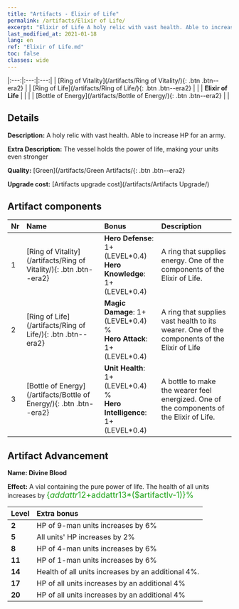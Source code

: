 ```yaml
---
title: "Artifacts - Elixir of Life"
permalink: /artifacts/Elixir of Life/
excerpt: "Elixir of Life A holy relic with vast health. Able to increase HP for an army."
last_modified_at: 2021-01-18
lang: en
ref: "Elixir of Life.md"
toc: false
classes: wide
---
```


  |:---:|:---:|:---:| 
  | [Ring of Vitality](/artifacts/Ring of Vitality/){: .btn .btn--era2} |   | [Ring of Life](/artifacts/Ring of Life/){: .btn .btn--era2} | 
  |   | **Elixir of Life** |  | 
  |   | [Bottle of Energy](/artifacts/Bottle of Energy/){: .btn .btn--era2} |   | 


## Details

 **Description:** A holy relic with vast health. Able to increase HP for an army.

 **Extra Description:** The vessel holds the power of life, making your units even stronger

 **Quality:** [Green](/artifacts/Green Artifacts/{: .btn .btn--era2}

 **Upgrade cost:** [Artifacts upgrade cost](/artifacts/Artifacts Upgrade/)



## Artifact components

  | Nr |    Name    |   Bonus | Description | 
  |:---|:-----------|:--------|:------------| 
  | 1 | [Ring of Vitality](/artifacts/Ring of Vitality/){: .btn .btn--era2} | **Hero Defense**: 1+(LEVEL\*0.4)<br/>**Hero Knowledge**: 1+(LEVEL\*0.4) | A ring that supplies energy. One of the components of the Elixir of Life. | 
  | 2 | [Ring of Life](/artifacts/Ring of Life/){: .btn .btn--era2} | **Magic Damage**: 1+(LEVEL\*0.4) %<br/>**Hero Attack**: 1+(LEVEL\*0.4) | A ring that supplies vast health to its wearer. One of the components of the Elixir of Life | 
  | 3 | [Bottle of Energy](/artifacts/Bottle of Energy/){: .btn .btn--era2} | **Unit Health**: 1+(LEVEL\*0.4) %<br/>**Hero Intelligence**: 1+(LEVEL\*0.4) | A bottle to make the wearer feel energized. One of the components of the Elixir of Life. | 


## Artifact Advancement

 **Name: Divine Blood**

 **Effect:** A vial containing the pure power of life. The health of all units increases by <span style="color: #1ca216;font-size:18px">{$addattr12+$addattr13*($artifactlv-1)}%</span>

  |  Level  |    Extra bonus  | 
  |:--------|:----------------| 
  | **2** | HP of 9-man units increases by 6% | 
  | **5** | All units' HP increases by 2% | 
  | **8** | HP of 4-man units increases by 6% | 
  | **11** | HP of 1-man units increases by 6% | 
  | **14** | Health of all units increases by an additional 4%. | 
  | **17** | HP of all units increases by an additional 4% | 
  | **20** | HP of all units increases by an additional 4% | 
